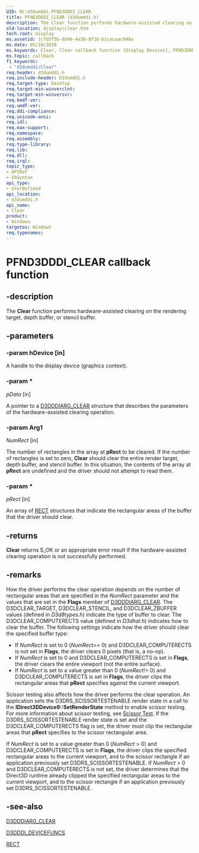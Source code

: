 ```yaml
---
UID: NC:d3dumddi.PFND3DDDI_CLEAR
title: PFND3DDDI_CLEAR (d3dumddi.h)
description: The Clear function performs hardware-assisted clearing on the rendering target, depth buffer, or stencil buffer.
old-location: display\clear.htm
tech.root: display
ms.assetid: 1cfb5f5b-8d46-4a38-8f16-b1cecaac948a
ms.date: 05/10/2018
ms.keywords: Clear, Clear callback function [Display Devices], PFND3DDDI_CLEAR, PFND3DDDI_CLEAR callback, UserModeDisplayDriver_Functions_fc47f935-b69f-4e51-be36-73f0b89f44cf.xml, d3dumddi/Clear, display.clear
ms.topic: callback
f1_keywords:
 - "d3dumddi/Clear"
req.header: d3dumddi.h
req.include-header: D3dumddi.h
req.target-type: Desktop
req.target-min-winverclnt: 
req.target-min-winversvr: 
req.kmdf-ver: 
req.umdf-ver: 
req.ddi-compliance: 
req.unicode-ansi: 
req.idl: 
req.max-support: 
req.namespace: 
req.assembly: 
req.type-library: 
req.lib: 
req.dll: 
req.irql: 
topic_type:
- APIRef
- kbSyntax
api_type:
- UserDefined
api_location:
- d3dumddi.h
api_name:
- Clear
product:
- Windows
targetos: Windows
req.typenames: 
---
```


# PFND3DDDI_CLEAR callback function


## -description


The <b>Clear</b> function performs hardware-assisted clearing on the rendering target, depth buffer, or stencil buffer.


## -parameters




### -param hDevice [in]

A handle to the display device (graphics context).


### -param *

*pData* [in]

A pointer to a <a href="https://docs.microsoft.com/windows-hardware/drivers/ddi/content/d3dumddi/ns-d3dumddi-_d3dddiarg_clear">D3DDDIARG_CLEAR</a> structure that describes the parameters of the hardware-assisted clearing operation.

### -param Arg1


*NumRect* [in]

The number of rectangles in the array at <b>pRect</b> to be cleared. If the number of rectangles is set to zero, <b>Clear</b> should clear the entire render target, depth buffer, and stencil buffer. In this situation, the contents of the array at <b>pRect</b> are undefined and the driver should not attempt to read them.


### -param *

*pRect* [in]

 An array of <a href="https://docs.microsoft.com/windows/desktop/api/windef/ns-windef-tagrect">RECT</a> structures that indicate the rectangular areas of the buffer that the driver should clear.


## -returns



<b>Clear</b> returns S_OK or an appropriate error result if the hardware-assisted clearing operation is not successfully performed.




## -remarks



How the driver performs the clear operation depends on the number of rectangular areas that are specified in the <i>NumRect</i> parameter and the values that are set in the <b>Flags</b> member of <a href="https://docs.microsoft.com/windows-hardware/drivers/ddi/content/d3dumddi/ns-d3dumddi-_d3dddiarg_clear">D3DDDIARG_CLEAR</a>. The D3DCLEAR_TARGET, D3DCLEAR_STENCIL, and D3DCLEAR_ZBUFFER values (defined in <i>D3d8types.h</i>) indicate the type of buffer to clear. The D3DCLEAR_COMPUTERECTS value (defined in <i>D3dhal.h</i>) indicates how to clear the buffer. The following settings indicate how the driver should clear the specified buffer type:

<ul>
<li>
If <i>NumRect</i> is set to 0 (<i>NumRect</i>== 0) and D3DCLEAR_COMPUTERECTS is not set in <b>Flags</b>, the driver clears 0 pixels (that is, a no-op).

</li>
<li>
If <i>NumRect</i> is set to 0 and D3DCLEAR_COMPUTERECTS is set in <b>Flags</b>, the driver clears the entire viewport (not the entire surface).

</li>
<li>
If <i>NumRect</i> is set to a value greater than 0 (<i>NumRect</i>!= 0) and D3DCLEAR_COMPUTERECTS is set in <b>Flags</b>, the driver clips the rectangular areas that <b>pRect</b> specifies against the current viewport.

</li>
</ul>
Scissor testing also affects how the driver performs the clear operation. An application sets the D3DRS_SCISSORTESTENABLE render state in a call to the <b>IDirect3DDevice9::SetRenderState</b> method to enable scissor testing. For more information about scissor testing, see <a href="https://go.microsoft.com/fwlink/p/?linkid=144752">Scissor Test</a>. If the D3DRS_SCISSORTESTENABLE render state is set and the D3DCLEAR_COMPUTERECTS flag is set, the driver must clip the rectangular areas that <b>pRect</b> specifies to the scissor rectangular area. 

If <i>NumRect</i> is set to a value greater than 0 (<i>NumRect</i> > 0) and D3DCLEAR_COMPUTERECTS is set in <b>Flags</b>, the driver clips the specified rectangular areas to the current viewport, and to the scissor rectangle if an application previously set D3DRS_SCISSORTESTENABLE. If <i>NumRect</i> > 0 and D3DCLEAR_COMPUTERECTS is not set, the driver determines that the Direct3D runtime already clipped the specified rectangular areas to the current viewport, and to the scissor rectangle if an application previously set D3DRS_SCISSORTESTENABLE.




## -see-also




<a href="https://docs.microsoft.com/windows-hardware/drivers/ddi/content/d3dumddi/ns-d3dumddi-_d3dddiarg_clear">D3DDDIARG_CLEAR</a>



<a href="https://docs.microsoft.com/windows-hardware/drivers/ddi/content/d3dumddi/ns-d3dumddi-_d3dddi_devicefuncs">D3DDDI_DEVICEFUNCS</a>



<a href="https://docs.microsoft.com/windows/desktop/api/windef/ns-windef-tagrect">RECT</a>
 

 

